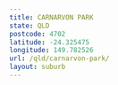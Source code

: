 ```yaml
---
title: CARNARVON PARK
state: QLD
postcode: 4702
latitude: -24.325475
longitude: 149.782526
url: /qld/carnarvon-park/
layout: suburb
---
```

